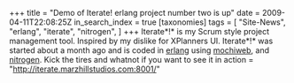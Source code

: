 +++
title = "Demo of Iterate! erlang project number two is up"
date = 2009-04-11T22:08:25Z
in_search_index = true
[taxonomies]
tags = [
	"Site-News",
	"erlang",
	"iterate",
	"nitrogen",
]
+++
Iterate*!* is my Scrum style project management tool. Inspired by my dislike
for XPlanners UI. Iterate*!* was started about a month ago and is coded in
[erlang](http://erlang.org/) using
[mochiweb](http://code.google.com/p/mochiweb/), and
[nitrogen](http://nitrogenproject.com/). Kick the tires and whatnot if you
want to see it in action = "http://iterate.marzhillstudios.com:8001/"

